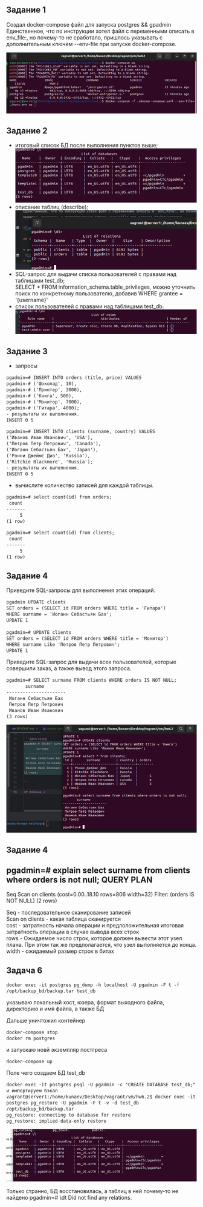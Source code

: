 ## Задание 1
Создал docker-compose файл для запуска postgres && gpadmin
Единственное, что по инструкции хотел файл с переменными описать в  env_file:, но почему-то не сработало,
пришлось указывать с дополнительным ключем --env-file при запуске docker-compose.

![img.png](img.png)

## Задание 2

* итоговый список БД после выполнения пунктов выше;
 ![img_1.png](img_1.png)
* описание таблиц (describe);
 ![img_2.png](img_2.png)
* SQL-запрос для выдачи списка пользователей с правами над таблицами test_db; \
SELECT * FROM information_schema.table_privileges, можно уточнить поиск по конкретному пользователю, добавив WHERE grantee = '{username}'
* список пользователей с правами над таблицами test_db.
![img_3.png](img_3.png)

## Задание 3

- запросы

```ignorelang
pgadmin=# INSERT INTO orders (title, price) VALUES
pgadmin-# ('Шоколад', 10),
pgadmin-# ('Принтер', 3000),
pgadmin-# ('Книга', 500),
pgadmin-# ('Монитор', 7000),
pgadmin-# ('Гитара', 4000);
- результаты их выполнения.
INSERT 0 5
```

```commandline
pgadmin=# INSERT INTO clients (surname, country) VALUES
('Иванов Иван Иванович', 'USA'),
('Петров Петр Петрович', 'Canada'),
('Иоганн Себастьян Бах', 'Japan'),
('Ронни Джеймс Дио', 'Russia'),
('Ritchie Blackmore', 'Russia');
- результаты их выполнения.
INSERT 0 5
```
* вычислите количество записей для каждой таблицы.
```ignorelang
pgadmin=# select count(id) from orders;
 count 
-------
     5
(1 row)
```

```ignorelang
pgadmin=# select count(id) from clients;
 count 
-------
     5
(1 row)
```

## Задание 4

Приведите SQL-запросы для выполнения этих операций.

```commandline
pgadmin UPDATE clients
SET orders = (SELECT id FROM orders WHERE title = 'Гитара')
WHERE surname = 'Иоганн Себастьян Бах';
UPDATE 1

pgadmin=# UPDATE clients
SET orders = (SELECT id FROM orders WHERE title = 'Монитор')
WHERE surname Like 'Петров Петр Петрович';
UPDATE 1
```

Приведите SQL-запрос для выдачи всех пользователей, которые совершили заказ, а также вывод этого запроса.

```ignorelang
pgadmin=# SELECT surname FROM clients WHERE orders IS NOT NULL;
       surname        
----------------------
 Иоганн Себастьян Бах
 Петров Петр Петрович
 Иванов Иван Иванович
(3 rows)

```

![img_5.png](img_5.png)

## Задание 4

pgadmin=# explain select surname from clients where orders is not null;
                        QUERY PLAN                         
-----------------------------------------------------------
 Seq Scan on clients  (cost=0.00..18.10 rows=806 width=32)
   Filter: (orders IS NOT NULL)
(2 rows)

Seq - последовательное сканирование записей \
Scan on clients - какая таблица сканируется \
cost - затратность начала операции и предлоложительная итоговая затратность операции в случае вывода всех строк \
rows - Ожидаемое число строк, которое должен вывести этот узел плана. При этом так же предполагается, что узел выполняется до конца. \
width - ожидаемый размер строк в битах

## Задача 6

```ignorelang
docker exec -it postgres pg_dump -h localhost -U pgadmin -F t -f /opt/backup_bd/backup.tar test_db
```
указываю локальный хост, юзера, формат выходного файла, директорию и имя файла, а также БД

Дальше уничтожил контейнер

```ignorelang
docker-compose stop
docker rm postgres
```
и запускаю новй экземпляр постгреса
```
docker-compose up
```
Поле чего создаем БД test_db

```ignorelang
docker exec -it postgres psql -U pgadmin -c "CREATE DATABASE test_db;"
и импортируем бэкап
vagrant@server1:/home/kunaev/Desktop/vagrant/vm/hw6.2$ docker exec -it postgres pg_restore -U pgadmin -F t -v -d test_db /opt/backup_bd/backup.tar
pg_restore: connecting to database for restore
pg_restore: implied data-only restore
```
![img_6.png](img_6.png)

Только странно, БД восстановилась, а таблиц в ней почему-то не найдено
pgadmin=# \dt
Did not find any relations.




